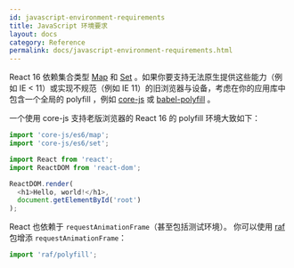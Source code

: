 ```yaml
---
id: javascript-environment-requirements
title: JavaScript 环境要求
layout: docs
category: Reference
permalink: docs/javascript-environment-requirements.html
---
```


React 16 依赖集合类型 [Map](https://developer.mozilla.org/en-US/docs/Web/JavaScript/Reference/Global_Objects/Map) 和 [Set](https://developer.mozilla.org/en-US/docs/Web/JavaScript/Reference/Global_Objects/Set) 。如果你要支持无法原生提供这些能力（例如 IE < 11）或实现不规范（例如 IE 11）的旧浏览器与设备，考虑在你的应用库中包含一个全局的 polyfill ，例如 [core-js](https://github.com/zloirock/core-js) 或 [babel-polyfill](https://babeljs.io/docs/usage/polyfill/) 。

一个使用 core-js 支持老版浏览器的 React 16 的 polyfill 环境大致如下：
```js
import 'core-js/es6/map';
import 'core-js/es6/set';

import React from 'react';
import ReactDOM from 'react-dom';

ReactDOM.render(
  <h1>Hello, world!</h1>,
  document.getElementById('root')
);
```

React 也依赖于 `requestAnimationFrame`（甚至包括测试环境）。
你可以使用 [raf](https://www.npmjs.com/package/raf) 包增添 `requestAnimationFrame`：

```js
import 'raf/polyfill';
```
